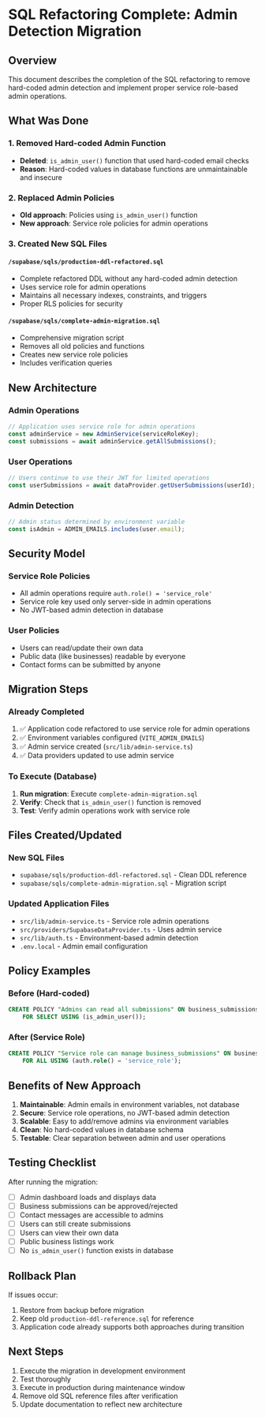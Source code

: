 # SQL Refactoring Complete: Admin Detection Migration

## Overview

This document describes the completion of the SQL refactoring to remove hard-coded admin detection and implement proper service role-based admin operations.

## What Was Done

### 1. Removed Hard-coded Admin Function
- **Deleted**: `is_admin_user()` function that used hard-coded email checks
- **Reason**: Hard-coded values in database functions are unmaintainable and insecure

### 2. Replaced Admin Policies
- **Old approach**: Policies using `is_admin_user()` function
- **New approach**: Service role policies for admin operations

### 3. Created New SQL Files

#### `/supabase/sqls/production-ddl-refactored.sql`
- Complete refactored DDL without any hard-coded admin detection
- Uses service role for admin operations
- Maintains all necessary indexes, constraints, and triggers
- Proper RLS policies for security

#### `/supabase/sqls/complete-admin-migration.sql`
- Comprehensive migration script
- Removes all old policies and functions
- Creates new service role policies
- Includes verification queries

## New Architecture

### Admin Operations
```typescript
// Application uses service role for admin operations
const adminService = new AdminService(serviceRoleKey);
const submissions = await adminService.getAllSubmissions();
```

### User Operations
```typescript
// Users continue to use their JWT for limited operations
const userSubmissions = await dataProvider.getUserSubmissions(userId);
```

### Admin Detection
```typescript
// Admin status determined by environment variable
const isAdmin = ADMIN_EMAILS.includes(user.email);
```

## Security Model

### Service Role Policies
- All admin operations require `auth.role() = 'service_role'`
- Service role key used only server-side in admin operations
- No JWT-based admin detection in database

### User Policies
- Users can read/update their own data
- Public data (like businesses) readable by everyone
- Contact forms can be submitted by anyone

## Migration Steps

### Already Completed
1. ✅ Application code refactored to use service role for admin operations
2. ✅ Environment variables configured (`VITE_ADMIN_EMAILS`)
3. ✅ Admin service created (`src/lib/admin-service.ts`)
4. ✅ Data providers updated to use admin service

### To Execute (Database)
1. **Run migration**: Execute `complete-admin-migration.sql`
2. **Verify**: Check that `is_admin_user()` function is removed
3. **Test**: Verify admin operations work with service role

## Files Created/Updated

### New SQL Files
- `supabase/sqls/production-ddl-refactored.sql` - Clean DDL reference
- `supabase/sqls/complete-admin-migration.sql` - Migration script

### Updated Application Files
- `src/lib/admin-service.ts` - Service role admin operations
- `src/providers/SupabaseDataProvider.ts` - Uses admin service
- `src/lib/auth.ts` - Environment-based admin detection
- `.env.local` - Admin email configuration

## Policy Examples

### Before (Hard-coded)
```sql
CREATE POLICY "Admins can read all submissions" ON business_submissions
    FOR SELECT USING (is_admin_user());
```

### After (Service Role)
```sql
CREATE POLICY "Service role can manage business_submissions" ON business_submissions
    FOR ALL USING (auth.role() = 'service_role');
```

## Benefits of New Approach

1. **Maintainable**: Admin emails in environment variables, not database
2. **Secure**: Service role operations, no JWT-based admin detection
3. **Scalable**: Easy to add/remove admins via environment variables
4. **Clean**: No hard-coded values in database schema
5. **Testable**: Clear separation between admin and user operations

## Testing Checklist

After running the migration:

- [ ] Admin dashboard loads and displays data
- [ ] Business submissions can be approved/rejected
- [ ] Contact messages are accessible to admins
- [ ] Users can still create submissions
- [ ] Users can view their own data
- [ ] Public business listings work
- [ ] No `is_admin_user()` function exists in database

## Rollback Plan

If issues occur:
1. Restore from backup before migration
2. Keep old `production-ddl-reference.sql` for reference
3. Application code already supports both approaches during transition

## Next Steps

1. Execute the migration in development environment
2. Test thoroughly
3. Execute in production during maintenance window
4. Remove old SQL reference files after verification
5. Update documentation to reflect new architecture
